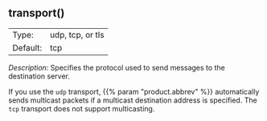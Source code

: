 ---
---
<!-- DISCLAIMER: This file is based on the syslog-ng Open Source Edition documentation https://github.com/balabit/syslog-ng-ose-guides/commit/2f4a52ee61d1ea9ad27cb4f3168b95408fddfdf2 and is used under the terms of The syslog-ng Open Source Edition Documentation License. The file has been modified by Axoflow. -->

## transport()

|          |                                                                                                                     |
| -------- | ------------------------------------------------------------------------------------------------------------------- |
| Type:    | udp, tcp, or tls |
| Default: | tcp                                                                                                                 |

*Description:* Specifies the protocol used to send messages to the destination server.

If you use the `udp` transport, {{% param "product.abbrev" %}} automatically sends multicast packets if a multicast destination address is specified. The `tcp` transport does not support multicasting.

